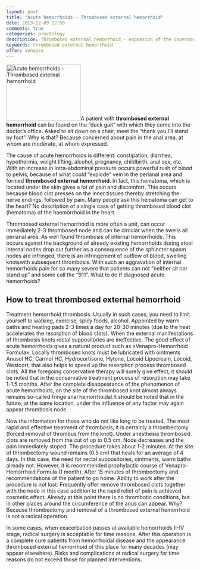 ```yaml
---
layout: post
title: "Acute hemorrhoids - Thrombosed external hemorrhoid"
date: 2013-12-09 22:50
comments: true
categories: proctology
description: Thrombosed external hemorrhoid - expansion of the cavernous veins of the lower portion of the rectum to form knots, bleeding, inflamed and derogates &hellip;
keywords: thrombosed external hemorrhoid
offer: venapro
---
```

<p><img class="left" src="http://medusanews.com/images/thrombosed-external-hemorrhoid/image.jpg" width="200" height="150" title="Thrombosed external hemorrhoid" alt="Acute hemorrhoids - Thrombosed external hemorrhoid">A patient with <strong>thrombosed external hemorrhoid</strong> can be found on the &ldquo;duck gait&rdquo; with which they come into the doctor&rsquo;s office. Asked to sit down on a chair, meet the &ldquo;thank you I&rsquo;ll stand by foot&rdquo;. Why is that? Because concerned about pain in the anal area, at whom are moderate, at whom expressed.</p>

<!-- more -->


<p>The cause of acute hemorrhoids is different: constipation, diarrhea, hypothermia, weight lifting, alcohol, pregnancy, childbirth, anal sex, etc. With an increase in intra-abdominal pressure occurs powerful rush of blood to pelvis, because of what could &ldquo;explode&rdquo; vein in the perianal area and formed <strong>thrombosed external hemorrhoid</strong>. In fact, this hematoma, which is located under the skin gives a lot of pain and discomfort. This occurs because blood clot presses on the inner tissues thereby stretching the nerve endings, followed by pain. Many people ask this hematoma can get to the heart? No description of a single case of getting thrombosed blood clot (hematoma) of the haemorrhoid in the heart.</p>

<p>Thrombosed external hemorrhoid is more often a unit, can occur immediately 2-3 thrombosed node and can be circular when the swells all perianal area. As well found thrombosis of internal hemorrhoids. This occurs against the background of already existing hemorrhoids during stool internal nodes drop out further as a consequence of the sphincter spasm nodes are infringed, there is an infringement of outflow of blood, swelling knotswith subsequent thrombosis. With such an aggravation of internal hemorrhoids pain for so many severe that patients can not &ldquo;neither sit nor stand up&rdquo; and some call the &ldquo;911&rdquo;. What to do if diagnosed acute hemorrhoids?</p>

<h2>How to treat thrombosed external hemorrhoid</h2>

<p>Treatment hemorrhoid thrombosis. Usually in such cases, you need to limit yourself to walking, exercise, spicy foods, alcohol. Appointed by warm baths and heating pads 2-3 times a day for 20-30 minutes (due to the heat accelerates the resorption of blood clots). When the external manifestations of thrombosis knots rectal suppositories are ineffective. The good effect of acute hemorrhoids gives a natural product such as «<span class="demo-button-click" id="demoT7">Venapro-Hemorrhoid Formula</span>». Locally thrombosed knots must be lubricated with ointments Anusol HC, Carmol HC, Hydrocortisone, Hytone, Locoid Lipocream, Locoid, Westcort, that also helps to speed up the resorption process thrombosed clots. All the foregoing conservative therapy will surely give effect, it should be noted that in the conservative treatment process of resorption may take 1-1.5 months. After the complete disappearance of the phenomenon of acute hemorrhoids, on the site of the thrombosed knot almost always remains so-called fringe anal hemorrhoidal.It should be noted that in the future, at the same location, under the influence of any factor may again appear thrombosis node.</p>

<p>Now the information for those who do not like long to be treated. The most rapid and effective treatment of thrombosis, it is certainly a thrombectomy (forced removal of thrombus from the knot). Under anesthesia thrombosed clots are removed from the cut of up to 0.5 cm. Node decreases and the pain immediately stoped. The procedure takes about 1-2 minutes. At the site of thrombectomy wound remains (0.5 cm) that heals for an average of 4 days. In this case, the need for rectal suppositories, ointments, warm baths already not. However, it is recommended prophylactic course of Venapro-Hemorrhoid Formula (1 month). After 15 minutes of thrombectomy and recommendations of the patient to go home. Ability to work after the procedure is not lost. Frequently offer remove thrombosed clots together with the node in this case addition to the rapid relief of pain is achieved cosmetic effect. Already at this point there is no thrombotic conditions, but in other places around the circumference of the anus can appear. Why? Because thrombectomy and removal of a thrombosed external hemorrhoid is not a radical operation.</p>

<p>In some cases, when exacerbation passes at available hemorrhoids II-IV stage, radical surgery is acceptable for time reasons. After this operation is a complete cure patients from hemorrhoidal disease and the appearance thrombosed external hemorrhoid of this place for many decades (may appear elsewhere). Risks and complications at radical surgery for time reasons do not exceed those for planned interventions.</p>
